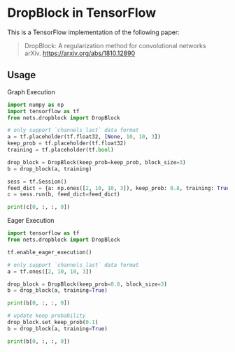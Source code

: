 # DropBlock in TensorFlow

This is a TensorFlow implementation of the following paper:

>DropBlock: A regularization method for convolutional networks  
>arXiv. https://arxiv.org/abs/1810.12890


## Usage

Graph Execution
```python
import numpy as np
import tensorflow as tf
from nets.dropblock import DropBlock

# only support `channels_last` data format
a = tf.placeholder(tf.float32, [None, 10, 10, 3])
keep_prob = tf.placeholder(tf.float32)
training = tf.placeholder(tf.bool)

drop_block = DropBlock(keep_prob=keep_prob, block_size=3)
b = drop_block(a, training)

sess = tf.Session()
feed_dict = {a: np.ones([2, 10, 10, 3]), keep_prob: 0.8, training: True}
c = sess.run(b, feed_dict=feed_dict)

print(c[0, :, :, 0])
```


Eager Execution
```python
import tensorflow as tf
from nets.dropblock import DropBlock

tf.enable_eager_execution()

# only support `channels_last` data format
a = tf.ones([2, 10, 10, 3])

drop_block = DropBlock(keep_prob=0.8, block_size=3)
b = drop_block(a, training=True)

print(b[0, :, :, 0])

# update keep probability
drop_block.set_keep_prob(0.1)
b = drop_block(a, training=True)

print(b[0, :, :, 0])
```
